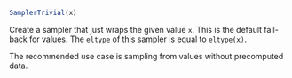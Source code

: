 ```julia
SamplerTrivial(x)
```

Create a sampler that just wraps the given value `x`. This is the default fall-back for values. The `eltype` of this sampler is equal to `eltype(x)`.

The recommended use case is sampling from values without precomputed data.
